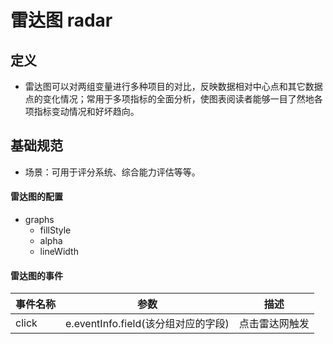 # 雷达图 radar

## 定义 

- 雷达图可以对两组变量进行多种项目的对比，反映数据相对中心点和其它数据点的变化情况；常用于多项指标的全面分析，使图表阅读者能够一目了然地各项指标变动情况和好坏趋向。

## 基础规范

- 场景：可用于评分系统、综合能力评估等等。

<div bx-name="chart.spec.components/list/index"></div>

#### 雷达图的配置

 - graphs 
     + fillStyle 
     + alpha
     + lineWidth 
    
#### 雷达图的事件

<table class='table'>
    <thead>
    <tr>
        <th>事件名称</th>   
        <th>参数</th>   
        <th>描述</th>   
    </tr>
    </thead>
    <tbody>
    <tr>
        <td>click</td>
        <td>e.eventInfo.field(该分组对应的字段)</td>
        <td>点击雷达网触发</td>
    </tr>
    </tbody>
</table>